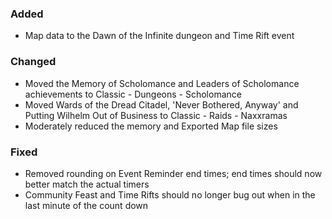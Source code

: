 <p><h3>Added</h3></p>
<ul>
<li>Map data to the Dawn of the Infinite dungeon and Time Rift event</li>
</ul>
<p><h3>Changed</h3></p>
<ul>
<li>Moved the Memory of Scholomance and Leaders of Scholomance achievements to Classic - Dungeons - Scholomance</li>
<li>Moved Wards of the Dread Citadel, 'Never Bothered, Anyway' and Putting Wilhelm Out of Business to Classic - Raids - Naxxramas</li>
<li>Moderately reduced the memory and Exported Map file sizes</li>
</ul>
<p><h3>Fixed</h3></p>
<ul>
<li>Removed rounding on Event Reminder end times; end times should now better match the actual timers</li>
<li>Community Feast and Time Rifts should no longer bug out when in the last minute of the count down</li>
</ul>
